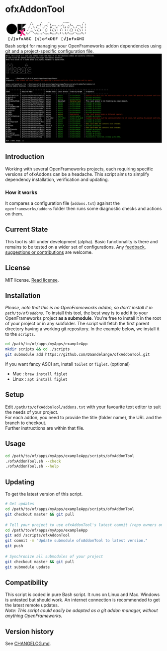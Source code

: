 ofxAddonTool
============
![ofxAddonTool](./ofxaddons_thumbnail.png)  
Bash script for managing your OpenFrameworks addon dependencies using git and a project-specific configuration file.  
![ofxAddonTool Screenshot](./ofxAddonTool_screenshot.png)  

Introduction
------------
Working with several OpenFrameworks projects, each requiring specific versions of ofxAddons can be a headache. This script aims to simplify dependency installation, verification and updating.  

### How it works
It compares a configuration file (`addons.txt`) against the `openframeworks/addons` folder then runs some diagnostic checks and actions on them.

Current State
-------------
This tool is still under development (alpha). Basic functionality is there and remains to be tested on a wider set of configurations.
Any [feedback, suggestions or contributions](https://github.com/Daandelange/ofxAddonTool/issues) are welcome.

License
-------
MIT license. [Read license](./LICENSE.md).

Installation
------------
*Please, note that this is no OpenFrameworks addon, so don't install it in `path/to/of/addons`.*
To install this tool, the best way is to add it to your OpenFrameworks project **as a submodule**.
You're free to install it in the root of your project or in any subfolder. The script will fetch the first parent directory having a working git repository.
In the example below, we install it to the `scripts`.
````bash
cd /path/to/of/apps/myApps/exampleApp
mkdir scripts && cd ./scripts
git submodule add https://github.com/Daandelange/ofxAddonTool.git
````

If you want fancy ASCI art, install `toilet` or `figlet`. (optional)
- Mac : `brew install figlet`
- Linux : `apt install figlet`

Setup
-----
Edit `/path/to/ofxAddonTool/addons.txt` with your favourite text editor to suit the needs of your project.  
For each addon, you need to provide the title (folder name), the URL and the branch to checkout.  
Further instructions are within that file.  

Usage
-----
````bash
cd /path/to/of/apps/myApps/exampleApp/scripts/ofxAddonTool
./ofxAddonTool.sh --check
./ofxAddonTool.sh --help
````

Updating
--------
To get the latest version of this script.
````bash
# Get updates
cd /path/to/of/apps/myApps/exampleApp/scripts/ofxAddonTool
git checkout master && git pull

# Tell your project to use ofxAddonTool's latest commit (repo owners only)
cd /path/to/of/apps/myApps/exampleApp
git add /scripts/ofxAddonTool
git commit -m "Update submodule ofxAddonTool to latest version."
git push

# Synchronize all submodules of your project
git checkout master && git pull
git submodule update
````

Compatibility
-------------
This script is coded in pure Bash script. It runs on Linux and Mac. Windows is untested but should work.
An internet connection is recommended to get the latest remote updates.  
*Note: This script could easily be adapted as a git addon manager, without anything OpenFrameworks.*


Version history
---------------
See [CHANGELOG.md](./CHANGELOG.md).
